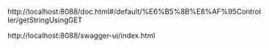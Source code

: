 http://localhost:8088/doc.html#/default/%E6%B5%8B%E8%AF%95Controller/getStringUsingGET

http://localhost:8088/swagger-ui/index.html
